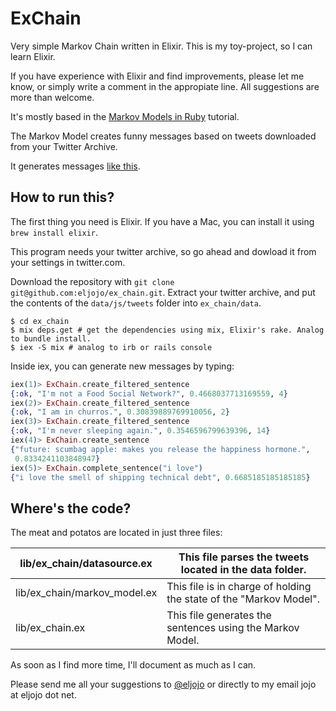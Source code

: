 # ExChain

Very simple Markov Chain written in Elixir. This is my toy-project, so I can learn Elixir.

If you have experience with Elixir and find improvements, please let me know, or simply write a comment in the appropiate line. All suggestions are more than welcome.

It's mostly based in the [Markov Models in Ruby](https://docs.omniref.com/github/omniref/hn_title_generator/0.1.0/symbols/HNTitleGenerator::MarkovModel#line=11) tutorial.

The Markov Model creates funny messages based on tweets downloaded from your Twitter Archive.

It generates messages [like this](https://twitter.com/eljojo/status/730268186369646592).

## How to run this?

The first thing you need is Elixir. If you have a Mac, you can install it using ``brew install elixir``.

This program needs your twitter archive, so go ahead and dowload it from your settings in twitter.com.

Download the repository with ``git clone git@github.com:eljojo/ex_chain.git``.
Extract your twitter archive, and put the contents of the ``data/js/tweets`` folder into ``ex_chain/data``.

```
$ cd ex_chain
$ mix deps.get # get the dependencies using mix, Elixir's rake. Analog to bundle install.
$ iex -S mix # analog to irb or rails console
```

Inside iex, you can generate new messages by typing:

```elixir
iex(1)> ExChain.create_filtered_sentence
{:ok, "I'm not a Food Social Network?", 0.4668037713169559, 4}
iex(2)> ExChain.create_filtered_sentence
{:ok, "I am in churros.", 0.30839889769910056, 2}
iex(3)> ExChain.create_filtered_sentence
{:ok, "I'm never sleeping again.", 0.3546596799639396, 14}
iex(4)> ExChain.create_sentence
{"future: scumbag apple: makes you release the happiness hormone.",
 0.8334241103848947}
iex(5)> ExChain.complete_sentence("i love")
{"i love the smell of shipping technical debt", 0.6685185185185185}
```

## Where's the code?

The meat and potatos are located in just three files:

| lib/ex_chain/datasource.ex   | This file parses the tweets located in the data folder.            |
|------------------------------|--------------------------------------------------------------------|
| lib/ex_chain/markov_model.ex | This file is in charge of holding the state of the "Markov Model". |
| lib/ex_chain.ex              | This file generates the sentences using the Markov Model.          |

As soon as I find more time, I'll document as much as I can.

Please send me all your suggestions to [@eljojo](https://twitter.com/eljojo) or directly to my email jojo at eljojo dot net.
